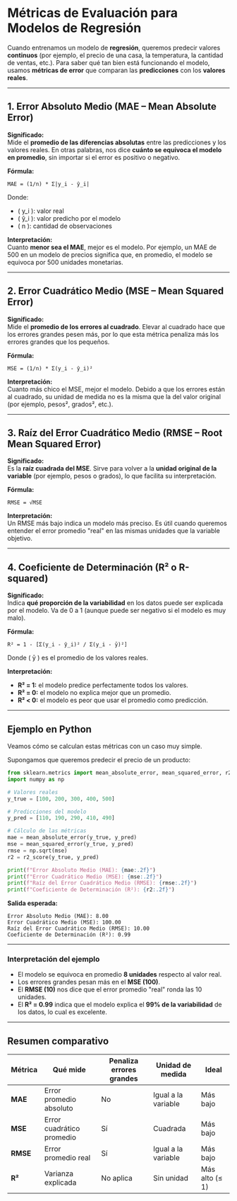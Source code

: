 # **Métricas de Evaluación para Modelos de Regresión**

Cuando entrenamos un modelo de **regresión**, queremos predecir valores **continuos** (por ejemplo, el precio de una casa, la temperatura, la cantidad de ventas, etc.). Para saber qué tan bien está funcionando el modelo, usamos **métricas de error** que comparan las **predicciones** con los **valores reales**.

---

## **1. Error Absoluto Medio (MAE – Mean Absolute Error)**

**Significado:**  
Mide el **promedio de las diferencias absolutas** entre las predicciones y los valores reales. En otras palabras, nos dice **cuánto se equivoca el modelo en promedio**, sin importar si el error es positivo o negativo.

**Fórmula:**  
```
MAE = (1/n) * Σ|y_i - ŷ_i|
```

Donde:
- \( y_i \): valor real
- \( ŷ_i \): valor predicho por el modelo  
- \( n \): cantidad de observaciones

**Interpretación:**  
Cuanto **menor sea el MAE**, mejor es el modelo. Por ejemplo, un MAE de 500 en un modelo de precios significa que, en promedio, el modelo se equivoca por 500 unidades monetarias.

---

## **2. Error Cuadrático Medio (MSE – Mean Squared Error)**

**Significado:**  
Mide el **promedio de los errores al cuadrado**. Elevar al cuadrado hace que los errores grandes pesen más, por lo que esta métrica penaliza más los errores grandes que los pequeños.

**Fórmula:**  
```
MSE = (1/n) * Σ(y_i - ŷ_i)²
```

**Interpretación:**  
Cuanto más chico el MSE, mejor el modelo. Debido a que los errores están al cuadrado, su unidad de medida no es la misma que la del valor original (por ejemplo, pesos², grados², etc.).

---

## **3. Raíz del Error Cuadrático Medio (RMSE – Root Mean Squared Error)**

**Significado:**  
Es la **raíz cuadrada del MSE**. Sirve para volver a la **unidad original de la variable** (por ejemplo, pesos o grados), lo que facilita su interpretación.

**Fórmula:**  
```
RMSE = √MSE
```

**Interpretación:**  
Un RMSE más bajo indica un modelo más preciso. Es útil cuando queremos entender el error promedio "real" en las mismas unidades que la variable objetivo.

---

## **4. Coeficiente de Determinación (R² o R-squared)**

**Significado:**  
Indica **qué proporción de la variabilidad** en los datos puede ser explicada por el modelo. Va de 0 a 1 (aunque puede ser negativo si el modelo es muy malo).

**Fórmula:**  
```
R² = 1 - [Σ(y_i - ŷ_i)² / Σ(y_i - ȳ)²]
```

Donde \( ȳ \) es el promedio de los valores reales.

**Interpretación:**
- **R² = 1:** el modelo predice perfectamente todos los valores.
- **R² = 0:** el modelo no explica mejor que un promedio.
- **R² < 0:** el modelo es peor que usar el promedio como predicción.

---

## **Ejemplo en Python**

Veamos cómo se calculan estas métricas con un caso muy simple.

Supongamos que queremos predecir el precio de un producto:

```python
from sklearn.metrics import mean_absolute_error, mean_squared_error, r2_score
import numpy as np

# Valores reales
y_true = [100, 200, 300, 400, 500]

# Predicciones del modelo
y_pred = [110, 190, 290, 410, 490]

# Cálculo de las métricas
mae = mean_absolute_error(y_true, y_pred)
mse = mean_squared_error(y_true, y_pred)
rmse = np.sqrt(mse)
r2 = r2_score(y_true, y_pred)

print(f"Error Absoluto Medio (MAE): {mae:.2f}")
print(f"Error Cuadrático Medio (MSE): {mse:.2f}")
print(f"Raíz del Error Cuadrático Medio (RMSE): {rmse:.2f}")
print(f"Coeficiente de Determinación (R²): {r2:.2f}")
```

**Salida esperada:**

```
Error Absoluto Medio (MAE): 8.00
Error Cuadrático Medio (MSE): 100.00
Raíz del Error Cuadrático Medio (RMSE): 10.00
Coeficiente de Determinación (R²): 0.99
```

---

### **Interpretación del ejemplo**

- El modelo se equivoca en promedio **8 unidades** respecto al valor real.
- Los errores grandes pesan más en el **MSE (100)**.
- El **RMSE (10)** nos dice que el error promedio "real" ronda las 10 unidades.
- El **R² = 0.99** indica que el modelo explica el **99% de la variabilidad** de los datos, lo cual es excelente.

---

## **Resumen comparativo**

| Métrica  | Qué mide                  | Penaliza errores grandes | Unidad de medida    | Ideal          |
|----------|---------------------------|--------------------------|---------------------|----------------|
| **MAE**  | Error promedio absoluto   | No                       | Igual a la variable | Más bajo       |
| **MSE**  | Error cuadrático promedio | Sí                       | Cuadrada            | Más bajo       |
| **RMSE** | Error promedio real       | Sí                       | Igual a la variable | Más bajo       |
| **R²**   | Varianza explicada        | No aplica                | Sin unidad          | Más alto (≤ 1) |